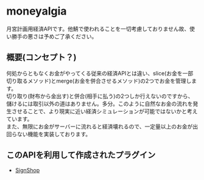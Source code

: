 # moneyalgia
月宮計画用経済APIです。他鯖で使われることを一切考慮しておりません故、使い勝手の悪さは予めご了承ください。
## 概要(コンセプト？)
何処からともなくお金がやってくる従来の経済APIとは違い、slice(お金を一部切り取るメソッド)とmerge(お金を併合させるメソッド)の2つでお金を管理します。  
切り取り(財布から金出す)と併合(相手に払う)の2つしか行えないのですから、儲けるには取引以外の道はありません。多分。このように自然なお金の流れを発生させることで、より現実に近い経済シミュレーションが可能ではないかと考えています。  
また、無限にお金がサーバーに流れると経済壊れるので、一定量以上のお金が出回らない機能を実装しております。
## このAPIを利用して作成されたプラグイン
- [SignShop](https://github.com/boymelancholy/SignShop)
